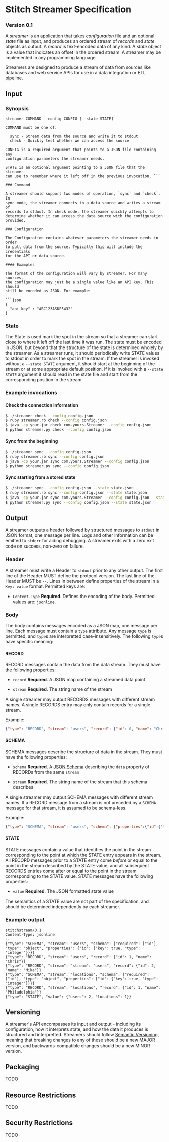 # Stitch Streamer Specification
### Version 0.1

A *streamer* is an application that takes *configuration* file and an
optional *state* file as input, and produces an ordered stream of
*records* and *state* objects as output. A *record* is text-encoded data of
any kind. A *state* object is a value that indicates an offset in the
ordered stream. A streamer may be implemented in any programming language.

Streamers are designed to produce a stream of data from sources like
databases and web service APIs for use in a data integration or ETL
pipeline.

## Input

### Synopsis

```
streamer COMMAND --config CONFIG [--state STATE]

COMMAND must be one of:

  sync - Stream data from the source and write it to stdout
  check - Quickly test whether we can access the source

CONFIG is a required argument that points to a JSON file containing any
configuration parameters the streamer needs.

STATE is an optional argument pointing to a JSON file that the streamer
can use to remember where it left off in the previous invocation. ```

### Command

A streamer should support two modes of operation, `sync` and `check`. In
sync mode, the streamer connects to a data source and writes a stream of
records to stdout. In check mode, the streamer quickly attempts to
determine whether it can access the data source with the configuration
provided.

### Configuration

The Configuration contains whatever parameters the streamer needs in order
to pull data from the source. Typically this will include the credentials
for the API or data source.

#### Examples

The format of the configuration will vary by streamer. For many sources,
the configuration may just be a single value like an API key. This should
still be encoded as JSON. For example:

```json
{
  "api_key" : "ABC123ASDF5432"
}
```

### State

The State is used mark the spot in the stream so that a streamer can start
close to where it left off the last time it was run. The state must be
encoded in JSON, but beyond that the structure of the state is determined
wholely by the streamer. As a streamer runs, it should periodically write
STATE values to stdout in order to mark the spot in the stream. If the
streamer is invoked without a `--state STATE` argument, it should start at
the beginning of the stream or at some appropriate default position. If it
is invoked with a `--state STATE` argument it should read in the state
file and start from the corresponding position in the stream.

### Example invocations

#### Check the connection information

```bash
$ ./streamer check --config config.json
$ ruby streamer.rb check --config config.json
$ java -cp your.jar check com.yours.Streamer --config config.json
$ python streamer.py check --config config.json
```

#### Sync from the beginning

```bash
$ ./streamer sync --config config.json
$ ruby streamer.rb sync --config config.json
$ java -cp your.jar sync com.yours.Streamer --config config.json
$ python streamer.py sync --config config.json
```

#### Sync starting from a stored state

```bash
$ ./streamer sync --config config.json --state state.json
$ ruby streamer.rb sync --config config.json --state state.json
$ java -cp your.jar sync com.yours.Streamer --config config.json --state state.json
$ python streamer.py sync --config config.json --state state.json
```

## Output

A streamer outputs a header followed by structured messages to `stdout` in
JSON format, one message per line. Logs and other information can be
emitted to `stderr` for aiding debugging. A streamer exits with a zero
exit code on success, non-zero on failure.

### Header

A streamer must write a Header to `stdout` prior to any other
output. The first line of the Header MUST define the protocol version.
The last line of the Header MUST be `--`.  Lines in between define
properties of the stream in a `Key: value` format.  Permitted keys
are:

 - `Content-Type` **Required**. Defines the encoding of the
   body. Permitted values are: `jsonline`.


### Body

The body contains messages encoded as a JSON map, one message per
line. Each message must contain a `type` attribute. Any message `type`
is permitted, and `type`s are interpretted case-insensitively. The
following `type`s have specific meaning:

#### RECORD

RECORD messages contain the data from the data stream. They must have
the following properties:

 - `record` **Required**. A JSON map containing a streamed data point

 - `stream` **Required**. The string name of the stream

A single streamer may output RECORDS messages with different stream
names.  A single RECORDS entry may only contain records for a single
stream.

Example:

```json
{"type": "RECORD", "stream": "users", "record": {"id": 0, "name": "Chris"}}
```

#### SCHEMA

SCHEMA messages describe the structure of data in the stream. They
must have the following properties:
 
 - `schema` **Required**. A [JSON Schema] describing the
   `data` property of RECORDs from the same `stream`

 - `stream` **Required**. The string name of the stream that this
   schema describes

A single streamer may output SCHEMA messages with different stream
names.  If a RECORD message from a stream is not preceded by a
`SCHEMA` message for that stream, it is assumed to be schema-less.

Example:

```json
{"type": "SCHEMA", "stream": "users", "schema": {"properties":{"id":{"type":"integer"}}}, "record": {"id": 0, "name": "Chris"}}
```

#### STATE

STATE messages contain a value that identifies the point in the
stream corresponding to the point at which the STATE entry appears
in the stream.  All RECORD messages prior to a STATE entry come
*before* or equal to the point in the stream described by the STATE
value, and all subsequent RECORDS entries come after or equal to the
point in the stream corresponding to the STATE value. STATE
messages have the following properties:

 - `value` **Required**. The JSON formatted state value

The semantics of a STATE value are not part of the specification,
and should be determined independently by each streamer.

### Example output

```
stitchstream/0.1
Content-Type: jsonline
--
{"type": "SCHEMA", "stream": "users", "schema": {"required": ["id"], "type": "object", "properties": {"id": {"key": true, "type": "integer"}}}}
{"type": "RECORD", "stream": "users", "record": {"id": 1, "name": "Chris"}}
{"type": "RECORD", "stream": "stream": "users", "record": {"id": 2, "name": "Mike"}}
{"type": "SCHEMA", "stream": "locations", "schema": {"required": ["id"], "type": "object", "properties": {"id": {"key": true, "type": "integer"}}}}
{"type": "RECORD", "stream": "locations", "record": {"id": 1, "name": "Philadelphia"}}
{"type": "STATE", "value": {"users": 2, "locations": 1}}
```

## Versioning

A streamer's API encompasses its input and output - including its
configuration, how it interprets state, and how the data it
produces is structured and interpretted. Streamers should follow
[Semantic Versioning], meaning that breaking changes to any of
these should be a new MAJOR version, and backwards-compatible changes
should be a new MINOR version.

## Packaging

TODO

## Resource Restrictions

TODO

## Security Restrictions

TODO

[JSON Schema]: http://json-schema.org/ "JSON Schema"
[Semantic Versioning]: http://semver.org/ "Semantic Versioning"
